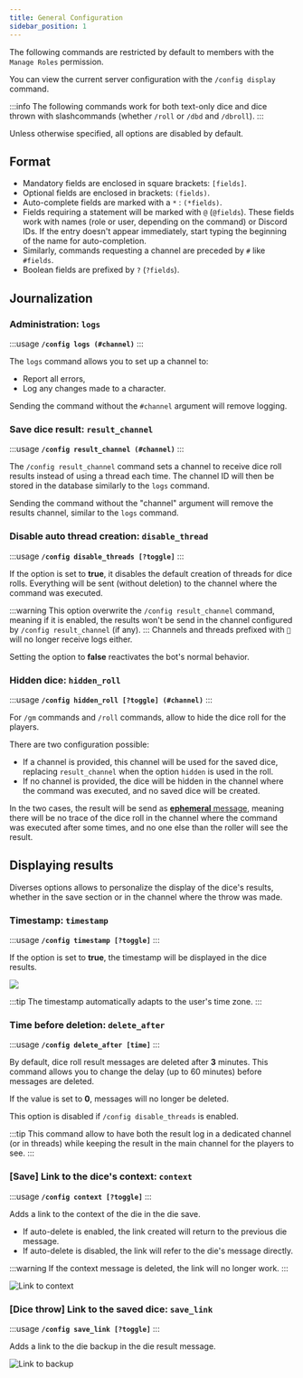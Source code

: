```yaml
---
title: General Configuration
sidebar_position: 1
---
```


The following commands are restricted by default to members with the `Manage Roles` permission.

You can view the current server configuration with the `/config display` command.

:::info
The following commands work for both text-only dice and dice thrown with slashcommands (whether `/roll` or `/dbd` and `/dbroll`).
:::

Unless otherwise specified, all options are disabled by default.

## Format

- Mandatory fields are enclosed in square brackets: `[fields]`.
- Optional fields are enclosed in brackets: `(fields)`.
- Auto-complete fields are marked with a `*` : `(*fields)`.
- Fields requiring a statement will be marked with `@` (`@fields`). These fields work with names (role or user, depending on the command) or Discord IDs. If the entry doesn't appear immediately, start typing the beginning of the name for auto-completion.
- Similarly, commands requesting a channel are preceded by `#` like `#fields`.
- Boolean fields are prefixed by `?` (`?fields`).

## Journalization
### Administration: `logs`

:::usage
**`/config logs (#channel)`**
:::

The `logs` command allows you to set up a channel to:
- Report all errors,
- Log any changes made to a character.

Sending the command without the `#channel` argument will remove logging.

### Save dice result: `result_channel`

:::usage
**`/config result_channel (#channel)`**
:::

The `/config result_channel` command sets a channel to receive dice roll results instead of using a thread each time. The channel ID will then be stored in the database similarly to the `logs` command.

Sending the command without the "channel" argument will remove the results channel, similar to the `logs` command.

### Disable auto thread creation: `disable_thread`

:::usage
**`/config disable_threads [?toggle]`**
:::

If the option is set to **true**, it disables the default creation of threads for dice rolls. Everything will be sent (without deletion) to the channel where the command was executed.

:::warning
This option overwrite the `/config result_channel` command, meaning if it is enabled, the results won't be send in the channel configured by `/config result_channel` (if any).
:::
Channels and threads prefixed with `🎲` will no longer receive logs either.

Setting the option to **false** reactivates the bot's normal behavior.

### Hidden dice: `hidden_roll`

:::usage
**`/config hidden_roll [?toggle] (#channel)`**
:::

For `/gm` commands and `/roll` commands, allow to hide the dice roll for the players.

There are two configuration possible:
- If a channel is provided, this channel will be used for the saved dice, replacing `result_channel` when the option `hidden` is used in the roll. 
- If no channel is provided, the dice will be hidden in the channel where the command was executed, and no saved dice will be created.

In the two cases, the result will be send as [**ephemeral** message](https://support.discord.com/hc/en-us/articles/1500000580222-Ephemeral-Messages-FAQ), meaning there will be no trace of the dice roll in the channel where the command was executed after some times, and no one else than the roller will see the result.

## Displaying results

Diverses options allows to personalize the display of the dice's results, whether in the save section or in the channel where the throw was made.

### Timestamp: `timestamp`

:::usage
**`/config timestamp [?toggle]`**
:::

If the option is set to **true**, the timestamp will be displayed in the dice results.

![](/assets/rolls/config/timestamp.png)

:::tip
The timestamp automatically adapts to the user's time zone.
:::

### Time before deletion: `delete_after`

:::usage
**`/config delete_after [time]`**
:::

By default, dice roll result messages are deleted after **3** minutes. This command allows you to change the delay (up to 60 minutes) before messages are deleted.

If the value is set to **0**, messages will no longer be deleted.

This option is disabled if `/config disable_threads` is enabled.

:::tip
This command allow to have both the result log in a dedicated channel (or in threads) while keeping the result in the main channel for the players to see.
:::

### [Save] Link to the dice's context: `context`

:::usage
**`/config context [?toggle]`**
:::

Adds a link to the context of the die in the die save.
- If auto-delete is enabled, the link created will return to the previous die message.
- If auto-delete is disabled, the link will refer to the die's message directly.

:::warning
If the context message is deleted, the link will no longer work.
:::

![Link to context](/assets/rolls/config/context.png)

### [Dice throw] Link to the saved dice: `save_link`

:::usage
**`/config save_link [?toggle]`**
:::

Adds a link to the die backup in the die result message.

![Link to backup](/assets/rolls/config/backup_link.png)

